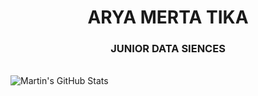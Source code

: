 <div align="center">
  <h1>ARYA MERTA TIKA</h1>
  <h3>JUNIOR DATA SIENCES</h3>
</div>

<br>

<img align="center" src="https://github-readme-stats.vercel.app/api?username=AryaMerta&show_icons=true&line_height=27&count_private=true&title_color=ffffff&text_color=c9cacc&icon_color=2bbc8a&bg_color=1d1f21" alt="Martin's GitHub Stats" />
